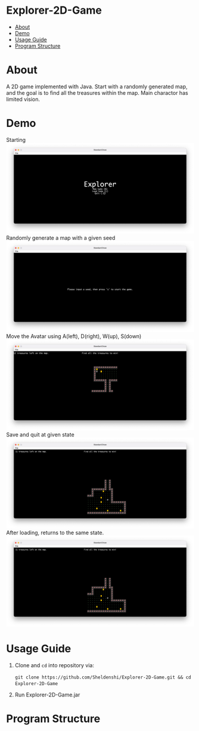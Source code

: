 # Explorer-2D-Game
- [About](#about)
- [Demo](#demo)
- [Usage Guide](#usage-guide)
- [Program Structure](#program-structure)

# About
A 2D game implemented with Java. Start with a randomly generated map, and the goal is to find all the treasures within the map. Main charactor has limited vision.

# Demo
Starting
![start](media/start.png)<br/>
Randomly generate a map with a given seed
![start](media/seed.png)<br/>
Move the Avatar using A(left), D(right), W(up), S(down)
![start](media/game.png)<br/>
Save and quit at given state
![start](media/save.png)<br/>
After loading, returns to the same state.
![start](media/save.png)<br/>

# Usage Guide
1. Clone and `cd` into repository via: 

   `git clone https://github.com/Sheldenshi/Explorer-2D-Game.git && cd Explorer-2D-Game`
   
2. Run Explorer-2D-Game.jar

# Program Structure
